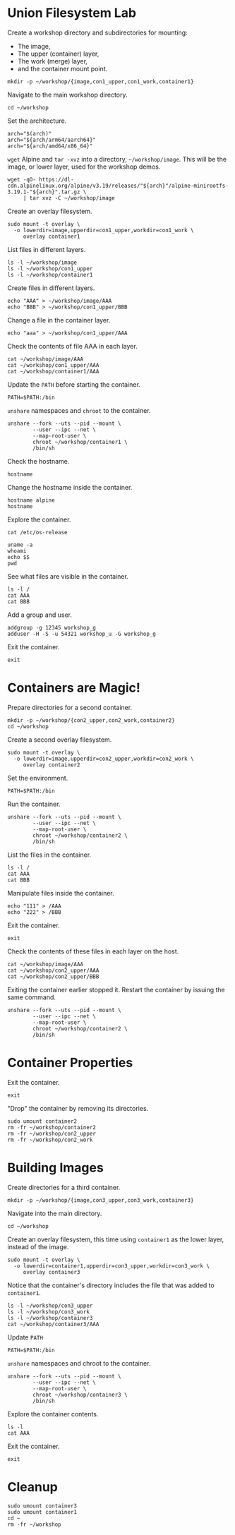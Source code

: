 # Union Filesystem Lab
Create a workshop directory and subdirectories for mounting:
* The image,
* The upper (container) layer,
* The work (merge) layer,
* and the container mount point.
```
mkdir -p ~/workshop/{image,con1_upper,con1_work,container1}

```

Navigate to the main workshop directory.
```
cd ~/workshop

```

Set the architecture.
```
arch="$(arch)"
arch="${arch/arm64/aarch64}"
arch="${arch/amd64/x86_64}"

```

`wget` Alpine and `tar -xvz` into a directory, `~/workshop/image`. This will be the image, or lower layer, used for the workshop demos.
```
wget -qO- https://dl-cdn.alpinelinux.org/alpine/v3.19/releases/"${arch}"/alpine-minirootfs-3.19.1-"${arch}".tar.gz \
     | tar xvz -C ~/workshop/image

```

Create an overlay filesystem.
```
sudo mount -t overlay \
  -o lowerdir=image,upperdir=con1_upper,workdir=con1_work \
     overlay container1

```

List files in different layers.
```
ls -l ~/workshop/image
ls -l ~/workshop/con1_upper
ls -l ~/workshop/container1

```

Create files in different layers.
```
echo "AAA" > ~/workshop/image/AAA
echo "BBB" > ~/workshop/con1_upper/BBB

```

Change a file in the container layer.
```
echo "aaa" > ~/workshop/con1_upper/AAA

```

Check the contents of file AAA in each layer.
```
cat ~/workshop/image/AAA
cat ~/workshop/con1_upper/AAA
cat ~/workshop/container1/AAA

```

Update the `PATH` before starting the container.
```
PATH=$PATH:/bin

```

`unshare` namespaces and `chroot` to the container.
```
unshare --fork --uts --pid --mount \
        --user --ipc --net \
        --map-root-user \
        chroot ~/workshop/container1 \
        /bin/sh

```

Check the hostname.
```
hostname

```

Change the hostname inside the container.
```
hostname alpine
hostname

```

Explore the container.
```
cat /etc/os-release

```

```
uname -a
whoami
echo $$
pwd

```

See what files are visible in the container.
```
ls -l /
cat AAA
cat BBB

```

Add a group and user.
```
addgroup -g 12345 workshop_g
adduser -H -S -u 54321 workshop_u -G workshop_g

```

Exit the container.
```
exit

```

# Containers are Magic!
Prepare directories for a second container.
```
mkdir -p ~/workshop/{con2_upper,con2_work,container2}
cd ~/workshop

```

Create a second overlay filesystem.
```
sudo mount -t overlay \
  -o lowerdir=image,upperdir=con2_upper,workdir=con2_work \
     overlay container2

```

Set the environment.
```
PATH=$PATH:/bin

```

Run the container.
```
unshare --fork --uts --pid --mount \
        --user --ipc --net \
        --map-root-user \
        chroot ~/workshop/container2 \
        /bin/sh

```

List the files in the container.
```
ls -l /
cat AAA
cat BBB

```

Manipulate files inside the container.
```
echo "111" > /AAA
echo "222" > /BBB

```

Exit the container.
```
exit

```

Check the contents of these files in each layer on the host.
```
cat ~/workshop/image/AAA
cat ~/workshop/con2_upper/AAA
cat ~/workshop/con2_upper/BBB

```

Exiting the container earlier stopped it. Restart the container by issuing the same command.
```
unshare --fork --uts --pid --mount \
        --user --ipc --net \
        --map-root-user \
        chroot ~/workshop/container2 \
        /bin/sh

```

# Container Properties
Exit the container.
```
exit

```

"Drop" the container by removing its directories.
```
sudo umount container2
rm -fr ~/workshop/container2
rm -fr ~/workshop/con2_upper
rm -fr ~/workshop/con2_work

```

# Building Images
Create directories for a third container.
```
mkdir -p ~/workshop/{image,con3_upper,con3_work,container3}

```

Navigate into the main directory.
```
cd ~/workshop

```

Create an overlay filesystem, this time using `container1` as the lower layer, instead of the image.
```
sudo mount -t overlay \
  -o lowerdir=container1,upperdir=con3_upper,workdir=con3_work \
     overlay container3

```

Notice that the container's directory includes the file that was added to `container1`.
```
ls -l ~/workshop/con3_upper
ls -l ~/workshop/con3_work
ls -l ~/workshop/container3
cat ~/workshop/container3/AAA

```

Update `PATH`
```
PATH=$PATH:/bin

```

`unshare` namespaces and chroot to the container.
```
unshare --fork --uts --pid --mount \
        --user --ipc --net \
        --map-root-user \
        chroot ~/workshop/container3 \
        /bin/sh

```

Explore the container contents.
```
ls -l
cat AAA

```

Exit the container.
```
exit

```

# Cleanup
```
sudo umount container3
sudo umount container1
cd ~
rm -fr ~/workshop

```

